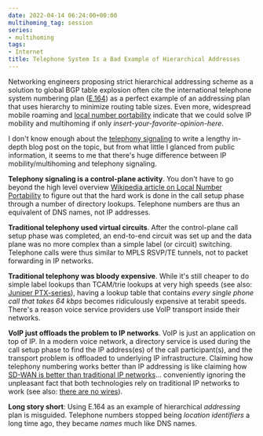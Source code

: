 ```yaml
---
date: 2022-04-14 06:24:00+00:00
multihoming_tag: session
series:
- multihoming
tags:
- Internet
title: Telephone System Is a Bad Example of Hierarchical Addresses
---
```

Networking engineers proposing strict hierarchical addressing scheme as a solution to global BGP table explosion often cite the international telephone system numbering plan ([E.164](https://en.wikipedia.org/wiki/E.164)) as a perfect example of an addressing plan that uses hierarchy to minimize routing table sizes. Even more, widespread mobile roaming and [local number portability](https://en.wikipedia.org/wiki/Local_number_portability) indicate that we could solve IP mobility and multihoming if only _insert-your-favorite-opinion-here_.
<!--more-->
I don't know enough about the [telephony signaling](https://en.wikipedia.org/wiki/Signalling_System_No._7) to write a lengthy in-depth blog post on the topic, but from what little I glanced from public information, it seems to me that there's huge difference between IP mobility/multihoming and telephony signaling.

**Telephony signaling is a control-plane activity**. You don't have to go beyond the high level overview [Wikipedia article on Local Number Portability](https://en.wikipedia.org/wiki/Local_number_portability) to figure out that the hard work is done in the call setup phase through a number of directory lookups. Telephone numbers are thus an equivalent of DNS names, not IP addresses.

**Traditional telephony used virtual circuits**. After the control-plane call setup phase was completed, an end-to-end circuit was set up and the data plane was no more complex than a simple label (or circuit) switching. Telephone calls were thus similar to MPLS RSVP/TE tunnels, not to packet forwarding in IP networks.

**Traditional telephony was bloody expensive**. While it's still cheaper to do simple label lookups than TCAM/trie lookups at very high speeds (see also: [Juniper PTX-series](https://www.juniper.net/us/en/products/routers/ptx-series.html)), having a lookup table that contains *every single phone call that takes 64 kbps* becomes ridiculously expensive at terabit speeds. There's a reason voice service providers use VoIP transport inside their networks.

**VoIP just offloads the problem to IP networks**. VoIP is just an application on top of IP. In a modern voice network, a directory service is used during the call setup phase to find the IP address(es) of the call participant(s), and the transport problem is offloaded to underlying IP infrastructure. Claiming how telephony numbering works better than IP addressing is like claiming how [SD-WAN is better than traditional IP networks](/2015/07/routing-protocols-and-sd-wan-apples-and.html)... conveniently ignoring the unpleasant fact that both technologies rely on traditional IP networks to work (see also: [there are no wires](https://dilbert.com/strip/2010-04-24)).

**Long story short**: Using E.164 as an example of hierarchical *addressing* plan is misguided. Telephone numbers stopped being *location identifiers* a long time ago, they became *names* much like DNS names.
